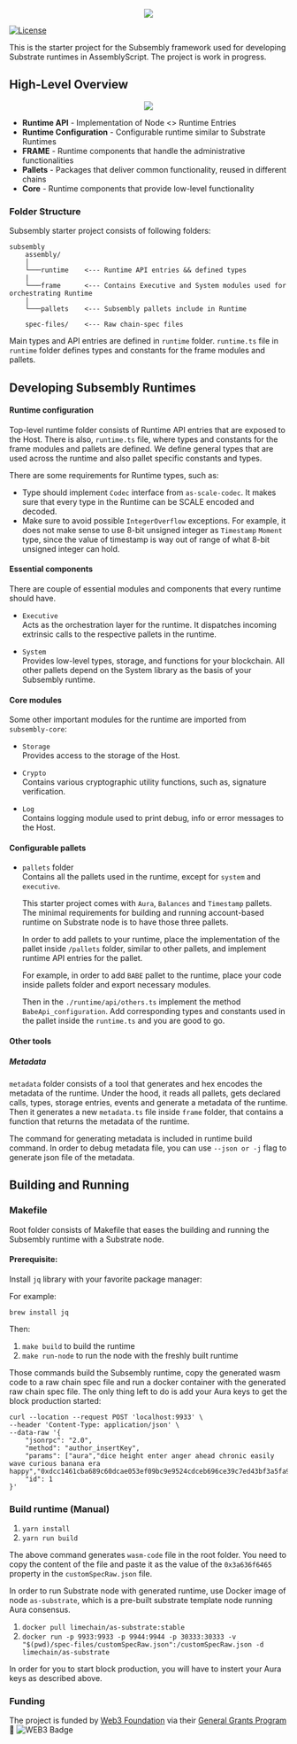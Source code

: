 <p align="center">
  <img src="./images/logo.svg">
</p>

[![License](https://img.shields.io/badge/License-Apache%202.0-blue.svg)](https://opensource.org/licenses/Apache-2.0)

This is the starter project for the Subsembly framework used for developing Substrate runtimes in AssemblyScript. The project is work in progress.

## High-Level Overview
<p align="center">
  <img src="./images/components_diagram.png">
</p>

- **Runtime API** - Implementation of Node <> Runtime Entries
- **Runtime Configuration** - Configurable runtime similar to Substrate Runtimes
- **FRAME** - Runtime components that handle the administrative functionalities
- **Pallets** - Packages that deliver common functionality, reused in different chains
- **Core** - Runtime components that provide low-level functionality

### Folder Structure
Subsembly starter project consists of following folders:
```
subsembly
    assembly/
    │
    └───runtime    <--- Runtime API entries && defined types
    |
    └───frame      <--- Contains Executive and System modules used for orchestrating Runtime
    │
    └───pallets    <--- Subsembly pallets include in Runtime

    spec-files/    <--- Raw chain-spec files
```

Main types and API entries are defined in `runtime` folder. `runtime.ts` file in `runtime` folder defines types and constants for the frame modules and pallets.

## Developing Subsembly Runtimes

#### Runtime configuration

Top-level runtime folder consists of Runtime API entries that are exposed to the Host. There is also, `runtime.ts` file, where types and constants for the frame modules and pallets are defined. We define general types that are used across the runtime and also pallet specific constants and types. 

There are some requirements for Runtime types, such as:

- Type should implement `Codec` interface from `as-scale-codec`. It makes sure that every type in the Runtime can be SCALE encoded and decoded. 
- Make sure to avoid possible `IntegerOverflow` exceptions. For example, it does not make sense to use 8-bit unsigned integer as `Timestamp` `Moment` type, since the value of timestamp is way out of range of what 8-bit unsigned integer can hold.

#### Essential components 

There are couple of essential modules and components that every runtime should have. 

- `Executive`  
    Acts as the orchestration layer for the runtime.
    It dispatches incoming extrinsic calls to the respective pallets in the runtime.

- `System`  
    Provides low-level types, storage, and functions for your blockchain. 
    All other pallets depend on the System library as the basis of your Subsembly runtime.

#### Core modules
Some other important modules for the runtime are imported from `subsembly-core`:  

- `Storage`  
    Provides access to the storage of the Host.

- `Crypto`  
    Contains various cryptographic utility functions, such as, signature verification.

- `Log`  
    Contains logging module used to print debug, info or error messages to the Host. 


#### Configurable pallets

- `pallets` folder  
    Contains all the pallets used in the runtime, except for `system` and `executive`. 

    This starter project comes with `Aura`, `Balances` and `Timestamp` pallets. The minimal requirements for building and running account-based runtime on Substrate node is to have those three pallets.

    In order to add pallets to your runtime, place the implementation of the pallet inside `/pallets` folder, similar to other pallets, and implement runtime API entries for the pallet.

    For example, in order to add `BABE` pallet to the runtime, place your code inside pallets folder and export necessary modules.

    Then in the `./runtime/api/others.ts` implement the method `BabeApi_configuration`. Add corresponding types and constants used in the pallet inside the `runtime.ts` and you are good to go.

#### Other tools

##### Metadata

`metadata` folder consists of a tool that generates and hex encodes the metadata of the runtime. Under the hood, it reads all pallets, gets declared calls, types, storage entries, events and generate a metadata of the runtime. Then it generates a new `metadata.ts` file inside `frame` folder, that contains a function that returns the metadata of the runtime.

The command for generating metadata is included in runtime build command. In order to debug metadata file, you can use `--json or -j` flag to generate json file of the metadata.

## Building and Running
### Makefile

Root folder consists of Makefile that eases the building and running the Subsembly runtime with a Substrate node.

#### Prerequisite:  
Install `jq` library with your favorite package manager:

For example:
```
brew install jq
```
Then: 

1. `make build` to build the runtime
2. `make run-node` to run the node with the freshly built runtime

Those commands build the Subsembly runtime, copy the generated wasm code to a raw chain spec file and run a docker container with the generated raw chain spec file.
The only thing left to do is add your Aura keys to get the block production started:

```
curl --location --request POST 'localhost:9933' \
--header 'Content-Type: application/json' \
--data-raw '{
    "jsonrpc": "2.0",
    "method": "author_insertKey",
    "params": ["aura","dice height enter anger ahead chronic easily wave curious banana era happy","0xdcc1461cba689c60dcae053ef09bc9e9524cdceb696ce39c7ed43bf3a5fa9659"],
    "id": 1
}'
```

### Build runtime (Manual)

1. `yarn install`
2. `yarn run build`

The above command generates `wasm-code` file in the root folder. You need to copy the content of the file and paste it as the value of the `0x3a636f6465` property in the `customSpecRaw.json` file.

In order to run Substrate node with generated runtime, use Docker image of node `as-substrate`, which is a pre-built substrate template node running Aura consensus.

1. `docker pull limechain/as-substrate:stable`
2. `docker run -p 9933:9933 -p 9944:9944 -p 30333:30333 -v "$(pwd)/spec-files/customSpecRaw.json":/customSpecRaw.json -d limechain/as-substrate`

In order for you to start block production, you will have to instert your Aura keys as described above.

### Funding

The project is funded by [Web3 Foundation](https://web3.foundation/) via their [General Grants Program](https://github.com/w3f/General-Grants-Program) 🙏
![WEB3 Badge](./images/web3_badge_black.png)